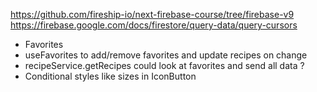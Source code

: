 https://github.com/fireship-io/next-firebase-course/tree/firebase-v9
https://firebase.google.com/docs/firestore/query-data/query-cursors

- Favorites
- useFavorites to add/remove favorites and update recipes on change
- recipeService.getRecipes could look at favorites and send all data ?
- Conditional styles like sizes in IconButton